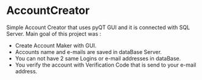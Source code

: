 # AccountCreator
Simple Account Creator that uses pyQT GUI and it is connected with SQL Server.
Main goal of this project was : 
- Create Account Maker with GUI.
- Accounts name and e-mails are saved in dataBase Server.
- You can not have 2 same Logins or e-mail addresses in dataBase.
- You verify the account with Verification Code that is send to your e-mail address.

